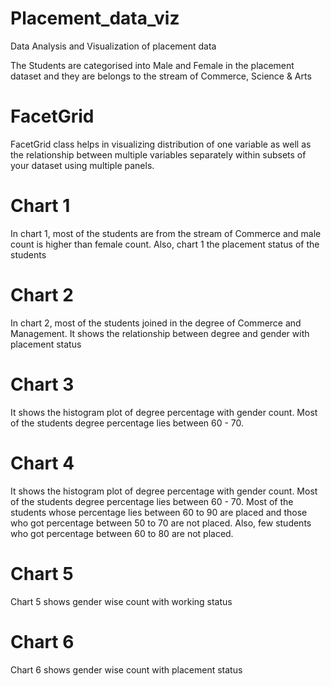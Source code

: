 # Placement_data_viz
Data Analysis and Visualization of placement data

 The Students are categorised into Male and Female in the placement dataset and they are belongs to the stream of Commerce, Science & Arts
 
 # FacetGrid
 
 FacetGrid class helps in visualizing distribution of one variable as well as the relationship between multiple variables separately within subsets of your dataset using  multiple panels. 
 
# Chart 1

 In chart 1, most of the students are from the stream of Commerce and male count is higher than female count. Also, chart 1 the placement status of the students
 
# Chart 2

 In chart 2, most of the students joined in the degree of Commerce and Management. It shows the relationship between degree and gender with placement status
 
# Chart 3

 It shows the histogram plot of degree percentage with gender count. Most of the students degree percentage lies between 60 - 70. 

 # Chart 4
 
 It shows the histogram plot of degree percentage with gender count. Most of the students degree percentage lies between 60 - 70. Most of the students whose percentage lies between 60 to 90 are placed and those who got percentage between 50 to 70 are not placed. Also, few students who got percentage between 60 to 80 are not placed.
 
 # Chart 5
 
 Chart 5 shows gender wise count with working status
 
# Chart 6

 Chart 6 shows gender wise count with placement status

